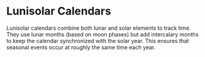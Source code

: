 # Lunisolar Calendars

Lunisolar calendars combine both lunar and solar elements to track time. They use lunar months (based on moon phases) but add intercalary months to keep the calendar synchronized with the solar year. This ensures that seasonal events occur at roughly the same time each year.
